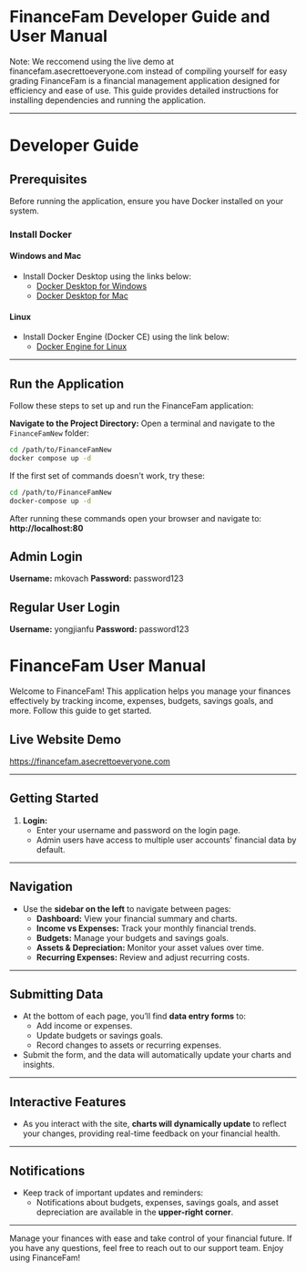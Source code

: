 # FinanceFam Developer Guide and User Manual

Note: We reccomend using the live demo at financefam.asecrettoeveryone.com instead of compiling yourself for easy grading
FinanceFam is a financial management application designed for efficiency and ease of use. This guide provides detailed instructions for installing dependencies and running the application.

---
# Developer Guide
## **Prerequisites**

Before running the application, ensure you have Docker installed on your system.

### **Install Docker**

#### **Windows and Mac**
- Install Docker Desktop using the links below:
  - [Docker Desktop for Windows](https://docs.docker.com/desktop/setup/install/windows-install/)
  - [Docker Desktop for Mac](https://docs.docker.com/desktop/setup/install/mac-install/)

#### **Linux**
- Install Docker Engine (Docker CE) using the link below:
  - [Docker Engine for Linux](https://docs.docker.com/engine/install/)

---

## **Run the Application**

Follow these steps to set up and run the FinanceFam application:

**Navigate to the Project Directory:**
   Open a terminal and navigate to the `FinanceFamNew` folder:
   ```bash
   cd /path/to/FinanceFamNew
   docker compose up -d
   ```
If the first set of commands doesn't work, try these:
  ```bash
  cd /path/to/FinanceFamNew
  docker-compose up -d
  ```
After running these commands open your browser and navigate to: **http://localhost:80**

## Admin Login
**Username:** mkovach
**Password:** password123

## Regular User Login
**Username:** yongjianfu
**Password:** password123

# **FinanceFam User Manual**

Welcome to FinanceFam! This application helps you manage your finances effectively by tracking income, expenses, budgets, savings goals, and more. Follow this guide to get started.

## **Live Website Demo**
https://financefam.asecrettoeveryone.com

---

## **Getting Started**

1. **Login:**
   - Enter your username and password on the login page.
   - Admin users have access to multiple user accounts' financial data by default.

---

## **Navigation**

- Use the **sidebar on the left** to navigate between pages:
  - **Dashboard:** View your financial summary and charts.
  - **Income vs Expenses:** Track your monthly financial trends.
  - **Budgets:** Manage your budgets and savings goals.
  - **Assets & Depreciation:** Monitor your asset values over time.
  - **Recurring Expenses:** Review and adjust recurring costs.

---

## **Submitting Data**

- At the bottom of each page, you’ll find **data entry forms** to:
  - Add income or expenses.
  - Update budgets or savings goals.
  - Record changes to assets or recurring expenses.
- Submit the form, and the data will automatically update your charts and insights.

---

## **Interactive Features**

- As you interact with the site, **charts will dynamically update** to reflect your changes, providing real-time feedback on your financial health.

---

## **Notifications**

- Keep track of important updates and reminders:
  - Notifications about budgets, expenses, savings goals, and asset depreciation are available in the **upper-right corner**.

---

Manage your finances with ease and take control of your financial future. If you have any questions, feel free to reach out to our support team. Enjoy using FinanceFam!

##
